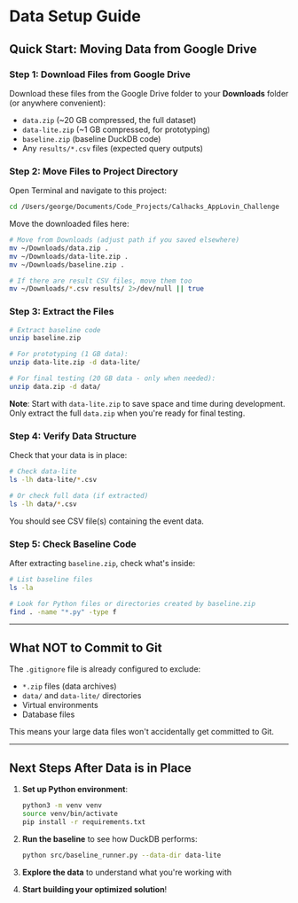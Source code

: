 # Data Setup Guide

## Quick Start: Moving Data from Google Drive

### Step 1: Download Files from Google Drive

Download these files from the Google Drive folder to your **Downloads** folder (or anywhere convenient):
- `data.zip` (~20 GB compressed, the full dataset)
- `data-lite.zip` (~1 GB compressed, for prototyping)
- `baseline.zip` (baseline DuckDB code)
- Any `results/*.csv` files (expected query outputs)

### Step 2: Move Files to Project Directory

Open Terminal and navigate to this project:

```bash
cd /Users/george/Documents/Code_Projects/Calhacks_AppLovin_Challenge
```

Move the downloaded files here:

```bash
# Move from Downloads (adjust path if you saved elsewhere)
mv ~/Downloads/data.zip .
mv ~/Downloads/data-lite.zip .
mv ~/Downloads/baseline.zip .

# If there are result CSV files, move them too
mv ~/Downloads/*.csv results/ 2>/dev/null || true
```

### Step 3: Extract the Files

```bash
# Extract baseline code
unzip baseline.zip

# For prototyping (1 GB data):
unzip data-lite.zip -d data-lite/

# For final testing (20 GB data - only when needed):
unzip data.zip -d data/
```

**Note**: Start with `data-lite.zip` to save space and time during development. Only extract the full `data.zip` when you're ready for final testing.

### Step 4: Verify Data Structure

Check that your data is in place:

```bash
# Check data-lite
ls -lh data-lite/*.csv

# Or check full data (if extracted)
ls -lh data/*.csv
```

You should see CSV file(s) containing the event data.

### Step 5: Check Baseline Code

After extracting `baseline.zip`, check what's inside:

```bash
# List baseline files
ls -la

# Look for Python files or directories created by baseline.zip
find . -name "*.py" -type f
```

---

## What NOT to Commit to Git

The `.gitignore` file is already configured to exclude:
- `*.zip` files (data archives)
- `data/` and `data-lite/` directories
- Virtual environments
- Database files

This means your large data files won't accidentally get committed to Git.

---

## Next Steps After Data is in Place

1. **Set up Python environment**:
   ```bash
   python3 -m venv venv
   source venv/bin/activate
   pip install -r requirements.txt
   ```

2. **Run the baseline** to see how DuckDB performs:
   ```bash
   python src/baseline_runner.py --data-dir data-lite
   ```

3. **Explore the data** to understand what you're working with

4. **Start building your optimized solution**!
